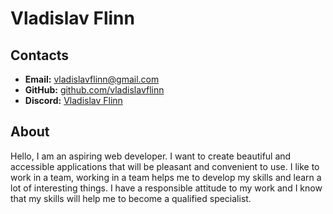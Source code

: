 # Vladislav Flinn

## Contacts

- **Email:** [vladislavflinn@gmail.com](mailto:vladislavflinn@gmail.com)
- **GitHub:** [github.com/vladislavflinn](https://github.com/vladislavflinn)
- **Discord:** [Vladislav Flinn](https://discord.com/users/1123162787112308746)

## About

Hello, I am an aspiring web developer. I want to create beautiful and accessible applications that will be pleasant and convenient to use. I like to work in a team, working in a team helps me to develop my skills and learn a lot of interesting things. I have a responsible attitude to my work and I know that my skills will help me to become a qualified specialist.
